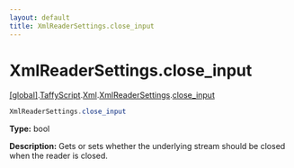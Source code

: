 ```yaml
---
layout: default
title: XmlReaderSettings.close_input
---
```


# XmlReaderSettings.close_input

[\[global\]]({{site.baseurl}}/docs/).[TaffyScript]({{site.baseurl}}/docs/TaffyScript/).[Xml]({{site.baseurl}}/docs/TaffyScript/Xml/).[XmlReaderSettings]({{site.baseurl}}/docs/TaffyScript/Xml/XmlReaderSettings/).[close_input]({{site.baseurl}}/docs/TaffyScript/Xml/XmlReaderSettings/close_input/)

```cs
XmlReaderSettings.close_input
```

**Type:** bool

**Description:** Gets or sets whether the underlying stream should be closed when the reader is closed.
